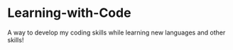 # Learning-with-Code
A way to develop my coding skills while learning new languages and other skills!
